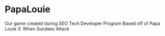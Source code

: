 # PapaLouie

Our game created during SEO Tech Developer Program
Based off of Papa Louie 3: When Sundaes Attack
